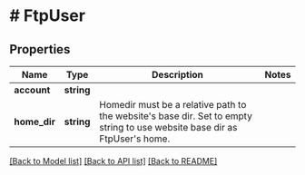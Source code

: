 # # FtpUser

## Properties

Name | Type | Description | Notes
------------ | ------------- | ------------- | -------------
**account** | **string** |  |
**home_dir** | **string** | Homedir must be a relative path to the website&#39;s base dir. Set to empty string to use website base dir as FtpUser&#39;s home. |

[[Back to Model list]](../../README.md#models) [[Back to API list]](../../README.md#endpoints) [[Back to README]](../../README.md)
